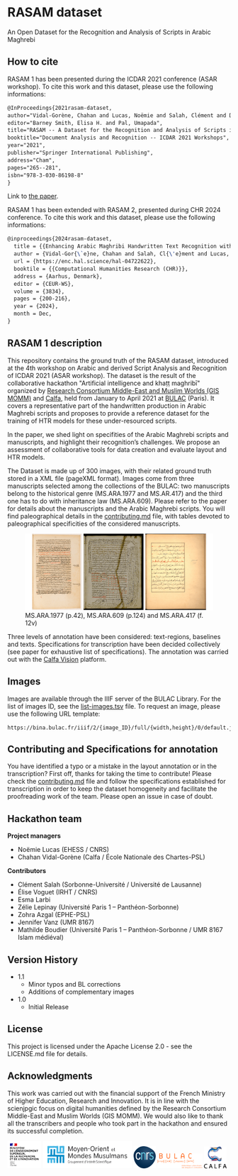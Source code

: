 # RASAM dataset
An Open Dataset for the Recognition and Analysis of Scripts in Arabic Maghrebi

## How to cite

RASAM 1 has been presented during the ICDAR 2021 conference (ASAR workshop). To cite this work and this dataset, please use the following informations:

```latex
@InProceedings{2021rasam-dataset,
author="Vidal-Gorène, Chahan and Lucas, Noëmie and Salah, Clément and Decours-Perez, Aliénor and Dupin, Boris",
editor="Barney Smith, Elisa H. and Pal, Umapada",
title="RASAM -- A Dataset for the Recognition and Analysis of Scripts in Arabic Maghrebi",
booktitle="Document Analysis and Recognition -- ICDAR 2021 Workshops",
year="2021",
publisher="Springer International Publishing",
address="Cham",
pages="265--281",
isbn="978-3-030-86198-8"
}
```

Link to [the paper](https://link.springer.com/chapter/10.1007%2F978-3-030-86198-8_19).

RASAM 1 has been extended with RASAM 2, presented during CHR 2024 conference. To cite this work and this dataset, please use the following informations:

```latex
@inproceedings{2024rasam-dataset,
  title = {{Enhancing Arabic Maghribi Handwritten Text Recognition with RASAM 2: A Comprehensive Dataset and Benchmarking}},
  author = {Vidal-Gor{\`e}ne, Chahan and Salah, Cl{\'e}ment and Lucas, No{\"e}mie and Decours-Perez, Ali{\'e}nor and Perrier, Antoine},
  url = {https://enc.hal.science/hal-04722622},
  booktile = {{Computational Humanities Research (CHR)}},
  address = {Aarhus, Denmark},
  editor = {CEUR-WS},
  volume = {3834},
  pages = {200-216},
  year = {2024},
  month = Dec,
}
```


## RASAM 1 description

This repository contains the ground truth of the RASAM dataset, introduced at the 4th workshop on Arabic and derived Script Analysis and Recognition of ICDAR 2021 (ASAR workshop).
The dataset is the result of the collaborative hackathon "Artificial intelligence and khaṭṭ maghribī" organized by [Research Consortium Middle-East and Muslim Worlds (GIS MOMM)](http://majlis-remomm.fr) and [Calfa](https://calfa.fr), held from January to April 2021 at [BULAC](https://www.bulac.fr) (Paris). It covers a representative part of the handwritten production in Arabic Maghrebi scripts and proposes to provide a reference dataset for the training of HTR models for these under-resourced scripts.
 
In the paper, we shed light on specifities of the Arabic Maghrebi scripts and manuscripts, and highlight their recognition’s challenges. We propose an assessment of collaborative tools for data creation and evaluate layout and HTR models.
 
The Dataset is made up of 300 images, with their related ground truth stored in a XML file (pageXML format).
Images come from three manuscripts selected among the collections of the BULAC: two manuscripts belong to the historical genre (MS.ARA.1977 and MS.AR.417) and the third one has to do with inheritance law (MS.ARA.609). Please refer to the paper for details about the manuscripts and the Arabic Maghrebi scripts. 
You will find paleographical details in the [contributing.md](contributing.md) file, with tables devoted to paleographical specificities of the considered manuscripts.

<figure>
    <img src="docs/imgs/rasam-manuscripts.png"/>
    <figcaption>MS.ARA.1977 (p.42), MS.ARA.609 (p.124) and MS.ARA.417 (f. 12v)</figcaption>
</figure>
 
Three levels of annotation have been considered: text-regions, baselines and texts. Specifications for transcription have been decided collectively (see paper for exhaustive list of specifications). The annotation was carried out with the [Calfa Vision](https://vision.calfa.fr) platform.

## Images

Images are available through the IIIF server of the BULAC Library. For the list of images ID, see the [list-images.tsv](list-images.tsv) file.
To request an image, please use the following URL template:

```
https://bina.bulac.fr/iiif/2/{image_ID}/full/{width,height}/0/default.jpg
```

## Contributing and Specifications for annotation

You have identified a typo or a mistake in the layout annotation or in the transcription? First off, thanks for taking the time to contribute!
Please check the [contributing.md](contributing.md) file and follow the specifications established for transcription in order to keep the dataset homogeneity and facilitate the proofreading work of the team. Please open an issue in case of doubt.

## Hackathon team

**Project managers**

* Noëmie Lucas (EHESS / CNRS)
* Chahan Vidal-Gorène (Calfa / École Nationale des Chartes-PSL)

**Contributors**

* Clément Salah (Sorbonne-Université / Université de Lausanne)
* Élise Voguet (IRHT / CNRS)
* Esma Larbi
* Zélie Lepinay (Université Paris 1 – Panthéon-Sorbonne)
* Zohra Azgal (EPHE-PSL)
* Jennifer Vanz (UMR 8167)
* Mathilde Boudier (Université Paris 1 – Panthéon-Sorbonne / UMR 8167 Islam médiéval)

## Version History

* 1.1
  * Minor typos and BL corrections
  * Additions of complementary images
* 1.0
  * Initial Release

## License

This project is licensed under the Apache License 2.0 - see the LICENSE.md file for details.

## Acknowledgments

This work was carried out with the financial support of the French Ministry of Higher Education, Research and Innovation. It is in line with the scienjpgic focus on digital humanities defined by the Research Consortium Middle-East and Muslim Worlds (GIS MOMM). We would also like to thank all the transcribers and people who took part in the hackathon and ensured its successful completion.

<img src="docs/logos/mesri.png" width="15%"/> <img src="docs/logos/gis-momm.png" width="40%"/> <img src="docs/logos/cnrs.png" width="10%"/> <img src="docs/logos/bulac.png" width="20%"/> <img src="docs/logos/calfa.png" width="10%"/>